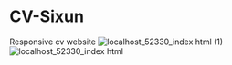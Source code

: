 # CV-Sixun
 Responsive cv website
![localhost_52330_index html (1)](https://user-images.githubusercontent.com/108104574/197246496-4af091f3-bbff-4813-8739-7ff90f663eb2.png)
![localhost_52330_index html](https://user-images.githubusercontent.com/108104574/197246503-b81661cf-c659-4641-91fb-aed9ed08ad23.png)

